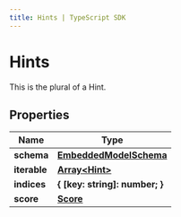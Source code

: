```yaml
---
title: Hints | TypeScript SDK
---
```



# Hints

This is the plural of a Hint.

## Properties

Name | Type
------------ | -------------
**schema** | [**EmbeddedModelSchema**](EmbeddedModelSchema)
**iterable** | [**Array&lt;Hint&gt;**](Hint)
**indices** | **\{ [key: string]: number; \}**
**score** | [**Score**](Score)


